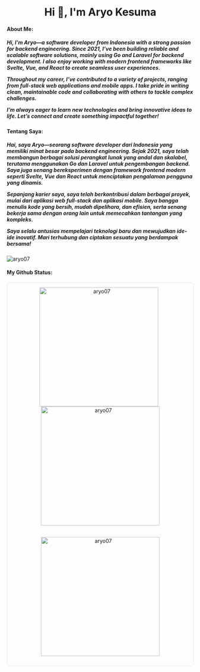 <h1 align="center">Hi 👋, I'm Aryo Kesuma</h1> 
<h4 align="left">About Me:</h4>
<h5 align="left">Hi, I’m Aryo—a software developer from Indonesia with a strong passion for backend engineering. Since 2021, I’ve been building reliable and scalable software solutions, mainly using Go and Laravel for backend development. I also enjoy working with modern frontend frameworks like Svelte, Vue, and React to create seamless user experiences.
  
  Throughout my career, I’ve contributed to a variety of projects, ranging from full-stack web applications and mobile apps. I take pride in writing clean, maintainable code and collaborating with others to tackle complex challenges.

I’m always eager to learn new technologies and bring innovative ideas to life. Let’s connect and create something impactful together!</h5>

<h4 align="left">Tentang Saya:</h4>
<h5 align="left">Hai, saya Aryo—seorang software developer dari Indonesia yang memiliki minat besar pada backend engineering. Sejak 2021, saya telah membangun berbagai solusi perangkat lunak yang andal dan skalabel, terutama menggunakan Go dan Laravel untuk pengembangan backend. Saya juga senang bereksperimen dengan framework frontend modern seperti Svelte, Vue dan React untuk menciptakan pengalaman pengguna yang dinamis. 
  
  Sepanjang karier saya, saya telah berkontribusi dalam berbagai proyek, mulai dari aplikasi web full-stack dan aplikasi mobile. Saya bangga menulis kode yang bersih, mudah dipelihara, dan efisien, serta senang bekerja sama dengan orang lain untuk memecahkan tantangan yang kompleks. 
  
  Saya selalu antusias mempelajari teknologi baru dan mewujudkan ide-ide inovatif. Mari terhubung dan ciptakan sesuatu yang berdampak bersama!</h5>

<p align="left"> <img src="https://komarev.com/ghpvc/?username=aryo07&label=Profile%20views&color=0e75b6&style=flat" alt="aryo07" /> </p>

<h4 align="left">My Github Status:</h4>

<div align="center" style="border:1px solid #e1e4e8; padding:12px; border-radius:8px; display:inline-block;">
    <a>
        <img align="center" src="https://github-readme-stats.vercel.app/api?username=aryo07&show_icons=true&locale=en" alt="aryo07" width="320" />
    </a>
    &nbsp;
    <a>
        <img align="center" src="https://github-readme-streak-stats.herokuapp.com/?user=aryo07&" alt="aryo07" width="320" />
    </a>
    <br /><br />
    <p>
        <img align="center" src="https://github-readme-stats.vercel.app/api/top-langs?username=aryo07&show_icons=true&locale=en&layout=compact" alt="aryo07" width="320" />
    </p>
</div>
